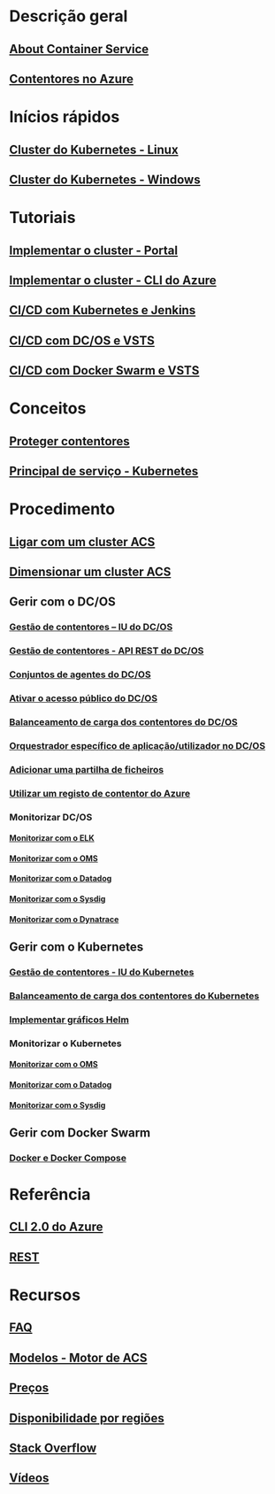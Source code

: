 # Descrição geral
## [About Container Service](container-service-intro.md)
## [Contentores no Azure](../virtual-machines/linux/containers.md?toc=%2fazure%2fcontainer-service%2ftoc.json)

# Inícios rápidos
## [Cluster do Kubernetes - Linux](container-service-kubernetes-walkthrough.md)
## [Cluster do Kubernetes - Windows](container-service-kubernetes-windows-walkthrough.md)

# Tutoriais
## [Implementar o cluster - Portal](container-service-deployment.md)
## [Implementar o cluster - CLI do Azure](container-service-create-acs-cluster-cli.md)
## [CI/CD com Kubernetes e Jenkins](container-service-kubernetes-jenkins.md)
## [CI/CD com DC/OS e VSTS](container-service-setup-ci-cd.md)
## [CI/CD com Docker Swarm e VSTS](container-service-docker-swarm-setup-ci-cd.md)

# Conceitos
## [Proteger contentores](container-service-security.md)
## [Principal de serviço - Kubernetes](container-service-kubernetes-service-principal.md)

# Procedimento
## [Ligar com um cluster ACS](container-service-connect.md)
## [Dimensionar um cluster ACS](container-service-scale.md)
## Gerir com o DC/OS
### [Gestão de contentores – IU do DC/OS](container-service-mesos-marathon-ui.md)
### [Gestão de contentores - API REST do DC/OS](container-service-mesos-marathon-rest.md)
### [Conjuntos de agentes do DC/OS](container-service-dcos-agents.md)
### [Ativar o acesso público do DC/OS](container-service-enable-public-access.md)
### [Balanceamento de carga dos contentores do DC/OS](container-service-load-balancing.md)
### [Orquestrador específico de aplicação/utilizador no DC/OS](container-service-application-specific-marathon.md)
### [Adicionar uma partilha de ficheiros](container-service-dcos-fileshare.md)
### [Utilizar um registo de contentor do Azure](container-service-dcos-acr.md)
### Monitorizar DC/OS
#### [Monitorizar com o ELK](container-service-monitoring-elk.md)
#### [Monitorizar com o OMS](container-service-monitoring-oms.md)
#### [Monitorizar com o Datadog](container-service-monitoring.md)
#### [Monitorizar com o Sysdig](container-service-monitoring-sysdig.md)
#### [Monitorizar com o Dynatrace](container-service-monitoring-dynatrace.md)
## Gerir com o Kubernetes
### [Gestão de contentores - IU do Kubernetes](container-service-kubernetes-ui.md)
### [Balanceamento de carga dos contentores do Kubernetes](container-service-kubernetes-load-balancing.md)
### [Implementar gráficos Helm](container-service-kubernetes-helm.md)
### Monitorizar o Kubernetes
#### [Monitorizar com o OMS](container-service-kubernetes-oms.md)
#### [Monitorizar com o Datadog](container-service-kubernetes-datadog.md)
#### [Monitorizar com o Sysdig](container-service-kubernetes-sysdig.md)
## Gerir com Docker Swarm
### [Docker e Docker Compose](container-service-docker-swarm.md)

# Referência
## [CLI 2.0 do Azure](/cli/azure/acs)
## [REST](/rest/api/compute/containerservices)

# Recursos
## [FAQ](container-service-faq.md)
## [Modelos - Motor de ACS](https://github.com/Azure/acs-engine)
## [Preços](https://azure.microsoft.com/pricing/details/container-service/)
## [Disponibilidade por regiões](https://azure.microsoft.com/regions/services/)
## [Stack Overflow](http://stackoverflow.com/questions/tagged/azure-container-service)
## [Vídeos](https://azure.microsoft.com/resources/videos/index/?services=container-service&sort=newest)
